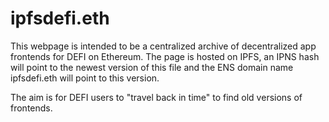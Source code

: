 # ipfsdefi.eth
This webpage is intended to be a centralized archive of decentralized app frontends for DEFI on Ethereum. The page is hosted on IPFS, an IPNS hash will point to the newest version of this file and the ENS domain name ipfsdefi.eth will point to this version.

The aim is for DEFI users to "travel back in time" to find old versions of frontends.
